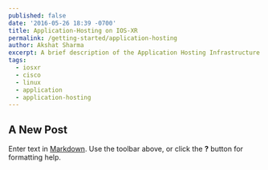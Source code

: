 ```yaml
---
published: false
date: '2016-05-26 18:39 -0700'
title: Application-Hosting on IOS-XR
permalink: /getting-started/application-hosting
author: Akshat Sharma
excerpt: A brief description of the Application Hosting Infrastructure on IOS-XR
tags:
  - iosxr
  - cisco
  - linux
  - application
  - application-hosting
---
```

## A New Post

Enter text in [Markdown](http://daringfireball.net/projects/markdown/). Use the toolbar above, or click the **?** button for formatting help.
